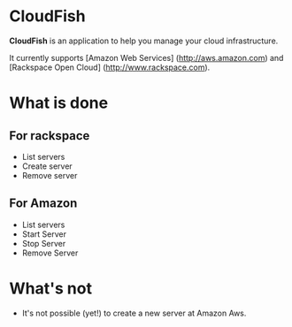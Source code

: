 CloudFish
==============

**CloudFish** is an application to help you manage your cloud infrastructure.

It currently supports [Amazon Web Services] (http://aws.amazon.com) and [Rackspace Open Cloud] (http://www.rackspace.com).


What is done
============

For rackspace
-------------

 * List servers
 * Create server
 * Remove server

For Amazon
-----------

 * List servers
 * Start Server
 * Stop Server
 * Remove Server


What's not
==========

 * It's not possible (yet!) to create a new server at Amazon Aws.
